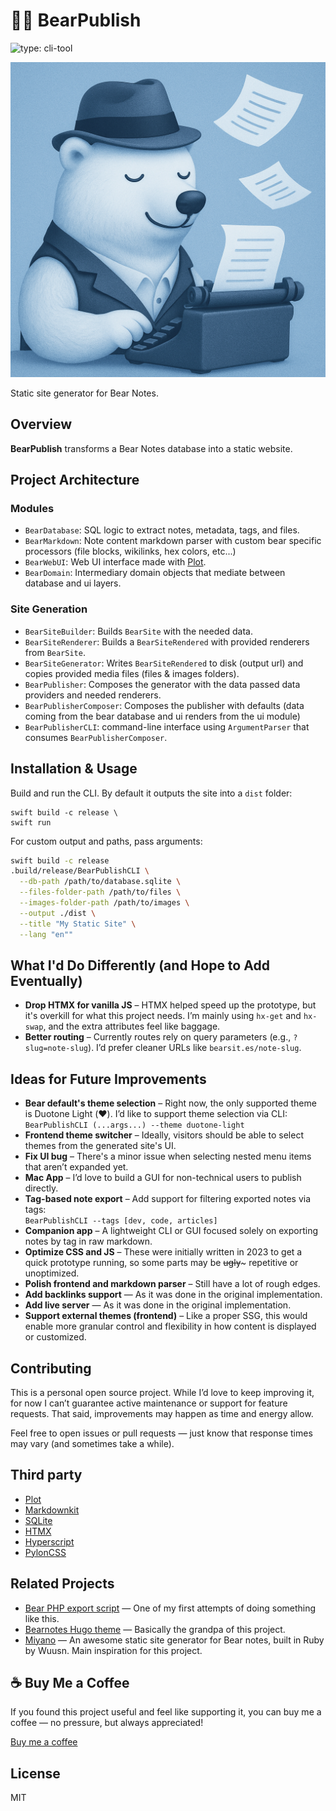 # 🐻‍❄️ BearPublish

![type: cli-tool](https://img.shields.io/badge/type-cli--tool-blue.svg)

![Icon](img.png)

Static site generator for Bear Notes.

## Overview

**BearPublish** transforms a Bear Notes database into a static website.

## Project Architecture

### Modules

- `BearDatabase`: SQL logic to extract notes, metadata, tags, and files.
- `BearMarkdown`: Note content markdown parser with custom bear specific processors (file blocks, wikilinks, hex colors, etc...)
- `BearWebUI`: Web UI interface made with [Plot](https://github.com/JohnSundell/Plot).
- `BearDomain`: Intermediary domain objects that mediate between database and ui layers.

### Site Generation

- `BearSiteBuilder`: Builds `BearSite` with the needed data.
- `BearSiteRenderer`: Builds a `BearSiteRendered` with provided renderers from `BearSite`.
- `BearSiteGenerator`: Writes `BearSiteRendered`  to disk (output url) and copies provided media files (files & images folders).
- `BearPublisher`: Composes the generator with the data passed data providers and needed renderers. 
- `BearPublisherComposer`: Composes the publisher with defaults (data coming from the bear database and ui renders from the ui module)
- `BearPublisherCLI`: command-line interface using `ArgumentParser` that consumes `BearPublisherComposer`.

## Installation & Usage

Build and run the CLI. By default it outputs the site into a `dist` folder:

```
swift build -c release \
swift run
```

For custom output and paths, pass arguments:

```bash
swift build -c release
.build/release/BearPublishCLI \
  --db-path /path/to/database.sqlite \
  --files-folder-path /path/to/files \
  --images-folder-path /path/to/images \
  --output ./dist \
  --title "My Static Site" \
  --lang "en""
```

## What I'd Do Differently (and Hope to Add Eventually)

- **Drop HTMX for vanilla JS** – HTMX helped speed up the prototype, but it's overkill for what this project needs. I’m mainly using `hx-get` and `hx-swap`, and the extra attributes feel like baggage.
- **Better routing** – Currently routes rely on query parameters (e.g., `?slug=note-slug`). I’d prefer cleaner URLs like `bearsit.es/note-slug`.

## Ideas for Future Improvements

- **Bear default's theme selection** – Right now, the only supported theme is Duotone Light (❤️). I’d like to support theme selection via CLI:  
  `BearPublishCLI (...args...) --theme duotone-light`
- **Frontend theme switcher** – Ideally, visitors should be able to select themes from the generated site's UI.
- **Fix UI bug** – There's a minor issue when selecting nested menu items that aren’t expanded yet.
- **Mac App** – I’d love to build a GUI for non-technical users to publish directly.
- **Tag-based note export** – Add support for filtering exported notes via tags:  
  `BearPublishCLI --tags [dev, code, articles]`
- **Companion app** – A lightweight CLI or GUI focused solely on exporting notes by tag in raw markdown.
- **Optimize CSS and JS** – These were initially written in 2023 to get a quick prototype running, so some parts may be ~~ugly~~~ repetitive or unoptimized.
- **Polish frontend and markdown parser** – Still have a lot of rough edges.
- **Add backlinks support** — As it was done in the original implementation.
- **Add live server** — As it was done in the original implementation.
- **Support external themes (frontend)** – Like a proper SSG, this would enable more granular control and flexibility in how content is displayed or customized.


## Contributing

This is a personal open source project. While I’d love to keep improving it, for now I can’t guarantee active maintenance or support for feature requests. That said, improvements may happen as time and energy allow.

Feel free to open issues or pull requests — just know that response times may vary (and sometimes take a while).

## Third party

- [Plot](https://github.com/JohnSundell/Plot)
- [Markdownkit](https://github.com/objecthub/swift-markdownkit)
- [SQLite](https://github.com/stephencelis/SQLite.swift)
- [HTMX](https://github.com/bigskysoftware/htmx)
- [Hyperscript](https://github.com/bigskysoftware/_hyperscript)
- [PylonCSS](https://github.com/almonk/pylon)

## Related Projects

- [Bear PHP export script](https://gist.github.com/crisfeim/55e5c005f7e888ee0a380660b2dba8d5) — One of my first attempts of doing something like this.
- [Bearnotes Hugo theme](https://github.com/crisfeim/theme-hugo-bearnotes) — Basically the grandpa of this project.
- [Miyano](https://github.com/wuusn/miyano) — An awesome static site generator for Bear notes, built in Ruby by Wuusn. Main inspiration for this project.

## ☕ Buy Me a Coffee

If you found this project useful and feel like supporting it, you can buy me a coffee — no pressure, but always appreciated!

[Buy me a coffee](https://buymeacoffee.com/crisfeim)


## License

MIT
